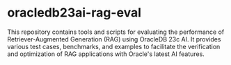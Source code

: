 # oracledb23ai-rag-eval
This repository contains tools and scripts for evaluating the performance of Retriever-Augmented Generation (RAG) using OracleDB 23c AI. It provides various test cases, benchmarks, and examples to facilitate the verification and optimization of RAG applications with Oracle's latest AI features.
